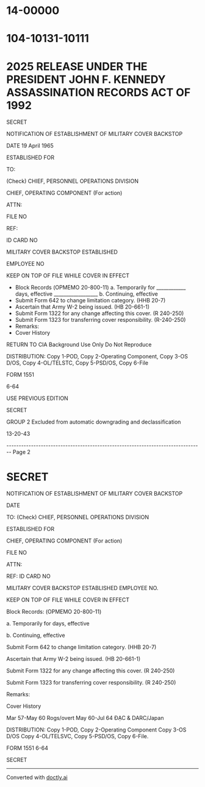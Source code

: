 # 14-00000
# 104-10131-10111
# 2025 RELEASE UNDER THE PRESIDENT JOHN F. KENNEDY ASSASSINATION RECORDS ACT OF 1992

SECRET

NOTIFICATION OF ESTABLISHMENT OF MILITARY COVER BACKSTOP

DATE 19 April 1965

ESTABLISHED FOR

TO:

(Check) CHIEF, PERSONNEL OPERATIONS DIVISION

CHIEF, OPERATING COMPONENT (For action)

ATTN:

FILE NO

REF:

ID CARD NO

MILITARY COVER BACKSTOP ESTABLISHED

EMPLOYEE NO

KEEP ON TOP OF FILE WHILE COVER IN EFFECT

*   Block Records
    (ОРМЕМО 20-800-11)
    a. Temporarily for ____________ days, effective __________________
    b. Continuing, effective
*   Submit Form 642 to change limitation category. (HHB 20-7)
*   Ascertain that Army W-2 being issued. (HB 20-661-1)
*   Submit Form 1322 for any change affecting this cover. (R 240-250)
*   Submit Form 1323 for transferring cover responsibility. (R-240-250)
*   Remarks:
*   Cover History

RETURN TO CIA
Background Use Only
Do Not Reproduce

DISTRIBUTION: Copy 1-POD, Copy 2-Operating Component, Copy 3-OS D/OS, Copy 4-OL/TELSTC, Copy 5-PSD/OS, Copy 6-File

FORM 1551

6-64

USE PREVIOUS EDITION

SECRET

GROUP 2
Excluded from automatic downgrading and declassification

13-20-43


-------------------------------------------------------------------------------- Page 2

# SECRET

NOTIFICATION OF ESTABLISHMENT
OF MILITARY COVER BACKSTOP

DATE

TO:
(Check)
CHIEF, PERSONNEL OPERATIONS DIVISION

ESTABLISHED FOR

CHIEF, OPERATING COMPONENT (For action)

FILE NO

ATTN:

REF:
ID CARD NO

MILITARY COVER BACKSTOP ESTABLISHED
EMPLOYEE NO.

KEEP ON TOP OF FILE WHILE COVER IN EFFECT

Block Records:
(ОРМЕМО 20-800-11)

a. Temporarily for days, effective

b. Continuing, effective

Submit Form 642 to change limitation category.
(HHB 20-7)

Ascertain that Army W-2 being issued.
(HB 20-661-1)

Submit Form 1322 for any change affecting this cover.
(R 240-250)

Submit Form 1323 for transferring cover responsibility.
(R 240-250)

Remarks:

Cover History

Mar 57-May 60 Rogs/overt
May 60-Jul 64 ĐẠC & DARC/Japan

DISTRIBUTION: Copy 1-POD, Copy 2-Operating Component Copy 3-OS D/OS Copy 4-OL/TELSVC, Copy 5-PSD/OS, Copy 6-File.

FORM 1551
6-64

SECRET


---
Converted with [doctly.ai](https://doctly.ai)